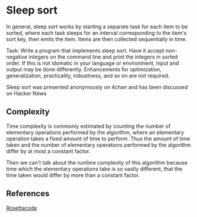 # Sleep sort

In general, sleep sort works by starting a separate task for each item to be sorted, where each task sleeps for an interval corresponding to the item's sort key, then emits the item. Items are then collected sequentially in time.

Task: Write a program that implements sleep sort. Have it accept non-negative integers on the command line and print the integers in sorted order. If this is not idomatic in your language or environment, input and output may be done differently. Enhancements for optimization, generalization, practicality, robustness, and so on are not required.

Sleep sort was presented anonymously on 4chan and has been discussed on Hacker News

## Complexity
Time complexity is commonly estimated by counting the number of elementary operations performed by the algorithm, where an elementary operation takes a fixed amount of time to perform. Thus the amount of time taken and the number of elementary operations performed by the algorithm differ by at most a constant factor.

Then we can't talk about the runtime complexity of this algorithm because time which the elementary operations take is so vastly different, that the time taken would differ by more than a constant factor.

## References

[Rosettacode](https://www.rosettacode.org/wiki/Sorting_algorithms/Sleep_sort)